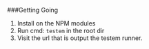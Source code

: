 ###Getting Going

1. Install on the NPM modules
1. Run cmd: `testem` in the root dir
1. Visit the url that is output the testem runner.
